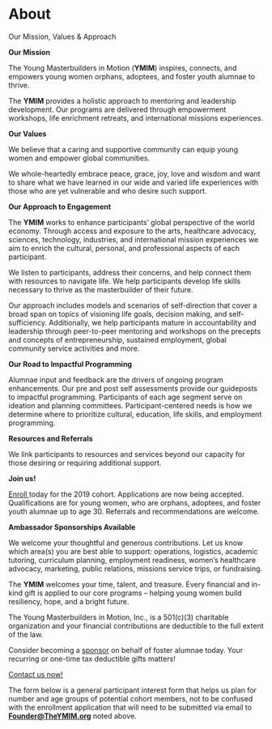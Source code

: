 # About

<div class="entry-content" itemprop="text">

Our Mission, Values & Approach

**Our Mission**

The Young Masterbuilders in Motion (**YMIM**) inspires, connects, and empowers young women orphans, adoptees, and foster youth alumnae to thrive.

The **YMIM** provides a holistic approach to mentoring and leadership development. Our programs are delivered through empowerment workshops, life enrichment retreats, and international missions experiences.

**Our Values**

We believe that a caring and supportive community can equip young women and empower global communities.

We whole-heartedly embrace peace, grace, joy, love and wisdom and want to share what we have learned in our wide and varied life experiences with those who are yet vulnerable and who desire such support.

**Our Approach to Engagement**

The **YMIM** works to enhance participants’ global perspective of the world economy. Through access and exposure to the arts, healthcare advocacy, sciences, technology, industries, and international mission experiences we aim to enrich the cultural, personal, and professional aspects of each participant. 

We listen to participants, address their concerns, and help connect them with resources to navigate life. We help participants develop life skills necessary to thrive as the masterbuilder of their future.

Our approach includes models and scenarios of self-direction that cover a broad span on topics of visioning life goals, decision making, and self-sufficiency. Additionally, we help participants mature in accountability and leadership through peer-to-peer mentoring and workshops on the precepts and concepts of entrepreneurship, sustained employment, global community service activities and more.

**Our Road to Impactful Programming**

Alumnae input and feedback are the drivers of ongoing program enhancements. Our pre and post self assessments provide our guideposts to impactful programming. Participants of each age segment serve on ideation and planning committees. Participant-centered needs is how we determine where to prioritize cultural, education, life skills, and employment programming. 

**Resources and Referrals**

We link participants to resources and services beyond our capacity for those desiring or requiring additional support. 

**Join us!**

[Enroll ](/enrollment/)today for the 2019 cohort. Applications are now being accepted. Qualifications are for young women, who are orphans, adoptees, and foster youth alumnae up to age 30\. Referrals and recommendations are welcome.

**Ambassador Sponsorships Available**

We welcome your thoughtful and generous contributions. Let us know which area(s) you are best able to support: operations, logistics, academic tutoring, curriculum planning, employment readiness, women’s healthcare advocacy, marketing, public relations, missions service trips, or fundraising.

The **YMIM** welcomes your time, talent, and treasure. Every financial and in-kind gift is applied to our core programs – helping young women build resiliency, hope, and a bright future. 

The Young Masterbuilders in Motion, Inc., is a 501(c)(3) charitable organization and your financial contributions are deductible to the full extent of the law.

Consider becoming a [sponsor](/become-a-sponsor/) on behalf of foster alumnae today. Your recurring or one-time tax deductible gifts matters!

[Contact us now!](/contact-us/)

</div>

The form below is a general participant interest form that helps us plan for number and age groups of potential cohort members, not to be confused with the enrollment application that will need to be submitted via email to **Founder@TheYMIM.org** noted above.